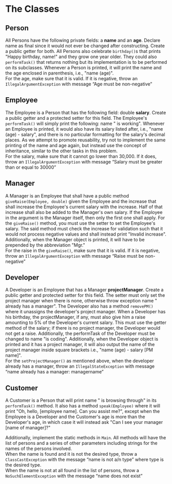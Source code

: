 

# The Classes

## Person

All Persons have the following private fields: a **name** and an **age**. Declare name as final since it would not ever be changed after constructing. Create a public getter for both. All Persons also celebrate `birthday()`s that prints "Happy birthday, name!" and they grow one year older. They could also `performTask()` that returns nothing but its implementation is to be performed on its subclasses. Whenever a Person is printed, it will print the name and the age enclosed in parenthesis, i.e., "name (age)".  
For the age, make sure that it is valid. If it is negative, throw an `IllegalArgumentException` with message “Age must be non-negative”

## Employee

The Employee is a Person that has the following field: double **salary**. Create a public getter and a protected setter for this field. The Employee's `performTask()` will simply print the following: name " is working". Whenever an Employee is printed, it would also have its salary listed after, i.e., "name (age) - salary", and there is no particular formatting for the salary's decimal places. As we attempt to promote reusability, try not to implement the same printing of the name and age again, but instead use the concept of inheritance, similar to the other tasks in this problem.  
For the salary, make sure that it cannot go lower than 30,000. If it does, throw an `IllegalArgumentException` with message “Salary must be greater than or equal to 30000”

## Manager
A Manager is an Employee that shall have a public method `giveRaise(Employee, double)` given the Employee and the increase that shall increase the Employee's current salary with the increase. Half of that increase shall also be added to the Manager's own salary. If the Employee in the argument is the Manager itself, then only the first one shall apply. For the `giveRaise()` method, you must use the setter to set the Employee's salary. The said method must check the increase for validation such that it would not process negative values and shall instead print "Invalid increase". Additionally, when the Manager object is printed, it will have to be prepended by the abbreviation "Mgr."  
For the raise in the `giveRaise()`, make sure that it is valid. If it is negative, throw an `IllegalArgumentException` with message “Raise must be non-negative”


## Developer
A Developer is an Employee that has a Manager **projectManager**. Create a public getter and protected setter for this field. The setter must only set the project manager when there is none, otherwise throw exception name " already has a manager". The Developer also has a method `removePM()` where it unassigns the developer's project manager. When a Developer has his birthday, the projectManager, if any, must also give him a raise amounting to 5% of the Developer's current salary. This must use the getter method of the salary; if there is no project manager, the Developer would not get a raise. Additionally, the performTask of the Developer must be changed to name "is coding". Additionally, when the Developer object is printed and it has a project manager, it will also output the name of the project manager inside square brackets i.e., "name (age) - salary [PM name]".  
For the `setProjectManager()` as mentioned above, when the developer already has a manager, throw an `IllegalStateException` with message “name already has a manager: managername”

## Customer
A Customer is a Person that will print name " is browsing through" in its `performTask()` method. It also has a method `speak(Employee)` where it will print "Oh, hello, [employee name]. Can you assist me?", except when the Employee is a Developer and the Customer's age is more than the Developer's age, in which case it will instead ask "Can I see your manager [name of manager]?"

Additionally, implement the static methods in `Main`. All methods will have the list of persons and a series of other parameters including strings for the names of the persons involved.  
When the name is found and it is not the desired type, throw a `ClassCastException` with the message “name is not a/n type” where type is the desired type.  
When the name is not at all found in the list of persons, throw a `NoSuchElementException` with the message “name does not exist”
